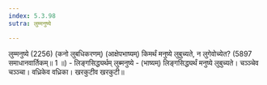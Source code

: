 ```yaml
---
index: 5.3.98
sutra: लुम्मनुष्ये

---
```

लुम्मनुष्ये (2256) (कनो लुबधिकरणम्) (आक्षेपभाष्यम्) किमर्थं मनुष्ये लुबुच्यते, न लुगेवोच्येत? (5897 समाधानवार्तिकम्॥ 1 ॥) - लिङ्गसिद्ध्यर्थम् लुब्मनुष्ये - (भाष्यम्) लिङ्गसिद्ध्यर्थं मनुष्ये लुबुच्यते। चञ्ञ्चेव चञ्ञ्चा। वध्रिकेव वध्रिका। खरकुटीव खरकुटी॥